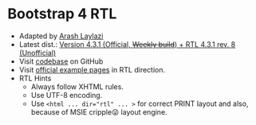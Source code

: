# Bootstrap 4 RTL

- Adapted by [Arash Laylazi](https://github.com/PerseusTheGreat)
- Latest dist.: [Version 4.3.1 (Official, ~~Weekly build~~) + RTL 4.3.1 rev. 8 (Unofficial)](/archive/bootstrap-4.3.1-plus-rtl-rev.8-dist.zip)
- Visit [codebase](https://github.com/PerseusTheGreat/bootstrap-4-rtl) on GitHub
- Visit [official example pages](http://example.bootstrapper.ir/) in RTL direction.
- RTL Hints
  - Always follow XHTML rules.
  - Use UTF-8 encoding.
  - Use `<html ... dir="rtl" ... >` for correct PRINT layout and also, because of MSIE cripple😜 layout engine.